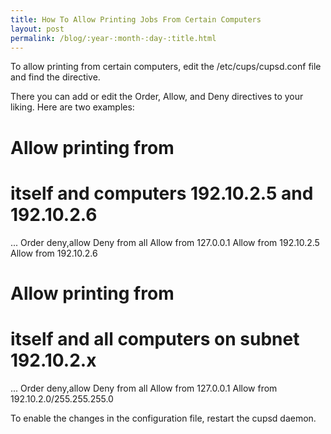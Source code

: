 ```yaml
---
title: How To Allow Printing Jobs From Certain Computers
layout: post
permalink: /blog/:year-:month-:day-:title.html
---
```


To allow printing from certain computers, edit the /etc/cups/cupsd.conf file and find the <Location /> directive. There you can add or edit the  Order, Allow, and  Deny directives to your liking. Here are two examples:

 # Allow printing from 
 #    itself and computers 192.10.2.5 and 192.10.2.6
 <Location />
 ...
 Order deny,allow
 Deny from all
 Allow from 127.0.0.1
 Allow from 192.10.2.5
 Allow from 192.10.2.6
 </Location>
 
 # Allow printing from 
 #    itself and all computers on subnet 192.10.2.x
 <Location />
 ...
 Order deny,allow
 Deny from all
 Allow from 127.0.0.1
 Allow from 192.10.2.0/255.255.255.0
 </Location>
To enable the changes in the configuration file, restart the cupsd daemon.

